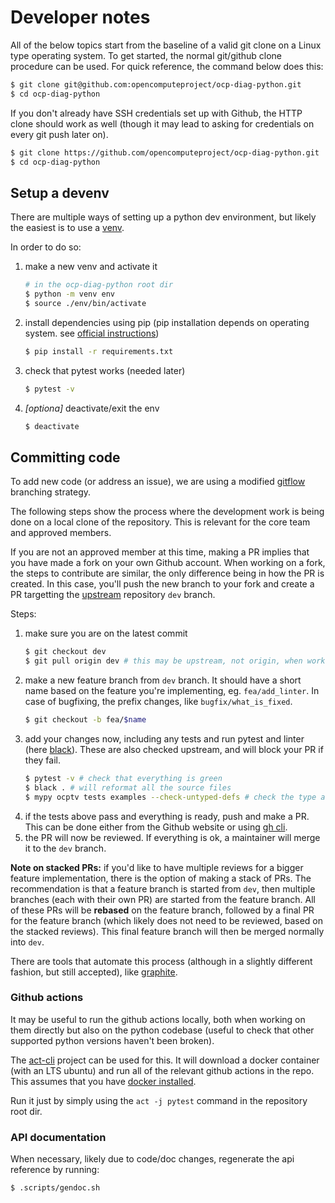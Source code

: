 # Developer notes

All of the below topics start from the baseline of a valid git clone on a Linux type operating system.
To get started, the normal git/github clone procedure can be used. For quick reference, the command below does this:
```bash
$ git clone git@github.com:opencomputeproject/ocp-diag-python.git
$ cd ocp-diag-python
```

If you don't already have SSH credentials set up with Github, the HTTP clone should work as well (though it may lead to asking for credentials on every git push later on).
```bash
$ git clone https://github.com/opencomputeproject/ocp-diag-python.git
$ cd ocp-diag-python
```

## Setup a devenv

There are multiple ways of setting up a python dev environment, but likely the easiest is to use a [venv](https://docs.python.org/3/library/venv.html).

In order to do so:
1. make a new venv and activate it
    ```bash
    # in the ocp-diag-python root dir
    $ python -m venv env
    $ source ./env/bin/activate
    ```
2. install dependencies using pip (pip installation depends on operating system. see [official instructions](https://pip.pypa.io/en/stable/installation/))
    ```bash
    $ pip install -r requirements.txt
    ```
3. check that pytest works (needed later)
    ```bash
    $ pytest -v
    ```
4. *[optiona]* deactivate/exit the env
    ```bash
    $ deactivate
    ```

## Committing code

To add new code (or address an issue), we are using a modified [gitflow](https://nvie.com/posts/a-successful-git-branching-model/) branching strategy.

The following steps show the process where the development work is being done on a local clone of the repository. This is relevant for the core team and approved members.

If you are not an approved member at this time, making a PR implies that you have made a fork on your own Github account. When working on a fork, the steps to contribute are similar, the only difference being in how the PR is created. In this case, you'll push the new branch to your fork and create a PR targetting the [upstream](https://github.com/opencomputeproject/ocp-diag-python) repository `dev` branch.

Steps:
1. make sure you are on the latest commit
    ```bash
    $ git checkout dev
    $ git pull origin dev # this may be upstream, not origin, when working with a fork
    ```
2. make a new feature branch from `dev` branch. It should have a short name based on the feature you're implementing, eg. `fea/add_linter`. In case of bugfixing, the prefix changes, like `bugfix/what_is_fixed`.
    ```bash
    $ git checkout -b fea/$name
    ```
3. add your changes now, including any tests and run pytest and linter (here [black](https://pypi.org/project/black/)). These are also checked upstream, and will block your PR if they fail.
    ```bash
    $ pytest -v # check that everything is green
    $ black . # will reformat all the source files
    $ mypy ocptv tests examples --check-untyped-defs # check the type annotations
    ```
4. if the tests above pass and everything is ready, push and make a PR. This can be done either from the Github website or using [gh cli](https://cli.github.com/manual/gh_pr_create).
5. the PR will now be reviewed. If everything is ok, a maintainer will merge it to the `dev` branch.

**Note on stacked PRs:** if you'd like to have multiple reviews for a bigger feature implementation, there is the option of making a stack of PRs. The recommendation is that a feature branch is started from `dev`, then multiple branches (each with their own PR) are started from the feature branch. All of these PRs will be **rebased** on the feature branch, followed by a final PR for the feature branch (which likely does not need to be reviewed, based on the stacked reviews). This final feature branch will then be merged normally into `dev`.

There are tools that automate this process (although in a slightly different fashion, but still accepted), like [graphite](https://graphite.dev/stacking).

### Github actions

It may be useful to run the github actions locally, both when working on them directly but also on the python codebase (useful to check that other supported python versions haven't been broken).

The [act-cli](https://github.com/nektos/act) project can be used for this. It will download a docker container (with an LTS ubuntu) and run all of the relevant github actions in the repo. This assumes that you have [docker installed](https://docs.docker.com/get-docker/).

Run it just by simply using the `act -j pytest` command in the repository root dir.

### API documentation

When necessary, likely due to code/doc changes, regenerate the api reference by running:

```bash
$ .scripts/gendoc.sh
```